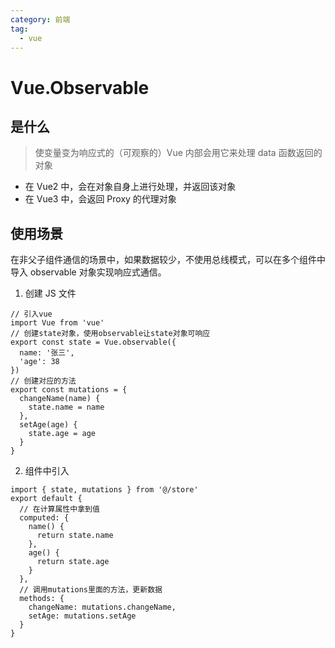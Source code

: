 ```yaml
---
category: 前端
tag:
  - vue
---
```


# Vue.Observable

## 是什么

> 使变量变为响应式的（可观察的）Vue 内部会用它来处理 data 函数返回的对象

- 在 Vue2 中，会在对象自身上进行处理，并返回该对象
- 在 Vue3 中，会返回 Proxy 的代理对象

## 使用场景

在非父子组件通信的场景中，如果数据较少，不使用总线模式，可以在多个组件中导入 observable 对象实现响应式通信。

1. 创建 JS 文件

```JS
// 引入vue
import Vue from 'vue'
// 创建state对象，使用observable让state对象可响应
export const state = Vue.observable({
  name: '张三',
  'age': 38
})
// 创建对应的方法
export const mutations = {
  changeName(name) {
    state.name = name
  },
  setAge(age) {
    state.age = age
  }
}
```

2. 组件中引入

```JS
import { state, mutations } from '@/store'
export default {
  // 在计算属性中拿到值
  computed: {
    name() {
      return state.name
    },
    age() {
      return state.age
    }
  },
  // 调用mutations里面的方法，更新数据
  methods: {
    changeName: mutations.changeName,
    setAge: mutations.setAge
  }
}
```
